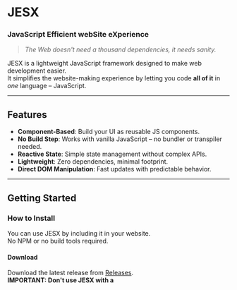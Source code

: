 # JESX
### JavaScript Efficient webSite eXperience

>*The Web doesn't need a thousand dependencies, it needs sanity.*

JESX is a lightweight JavaScript framework designed to make web development easier. <br>
It simplifies the website-making experience by letting you code **all of it** in *one* language – JavaScript.

---

## Features

- **Component-Based**: Build your UI as reusable JS components.
- **No Build Step**: Works with vanilla JavaScript – no bundler or transpiler needed.
- **Reactive State**: Simple state management without complex APIs.
- **Lightweight**: Zero dependencies, minimal footprint.
- **Direct DOM Manipulation**: Fast updates with predictable behavior.

---

## Getting Started

### How to Install

You can use JESX by including it in your website. <br>
No NPM or no build tools required.

#### Download

Download the latest release from [Releases](https://github.com/Ironbill25/JESX/releases). <br>
**IMPORTANT: Don't use JESX with a <script> tag. Instead, import the JESX class and the j() function in your script.**

---

## Core API

- **JESX.component(name, factoryFn)**  
  Register a new component.  
  - `name` (string): Component name  
  - `factoryFn` (function): Returns HTML template

- **JESX.render(name, mountPoint, props?)**  
  Renders a component to a DOM node.  
  - `name` (string): Registered component name  
  - `mountPoint` (Element): Target DOM node  
  - `props` (optional): Initial properties

- **JESX.html**  
  Tagged template for building DOM nodes.

- **this.update()**  
  (Inside a component) Re-render the component.

---

## Documentation

- [Getting Started Guide](docs/GETTING_STARTED.md)
- [Component System](docs/COMPONENTS.md)
- [API Reference](docs/API.md)
- [Examples](examples/)

---

## Contributing

Contributions are welcome!  
Feel free to open issues or submit pull requests with improvements or bug fixes.

---

## License

This project is licensed under the [MIT License](LICENSE.txt).

---

## Acknowledgements

- Inspired by simplicity and minimalism in web development.
- Thanks to everyone who values sanity over bloat!
